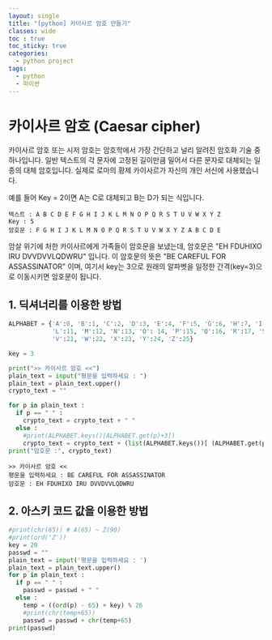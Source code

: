 ```yaml
---
layout: single
title: "[python] 카이사르 암호 만들기"
classes: wide
toc : true
toc_sticky: true
categories:
  - python project
tags:
  - python
  - 파이썬
---
```


# 카이사르 암호 (Caesar cipher)
카이사르 암호 또는 시저 암호는 암호학에서 가장 간단하고 널리 알려진 암호화 기술 중 하나입니다. 
일반 텍스트의 각 문자에 고정된 길이만큼 밀어서 다른 문자로 대체되는 일종의 대체 암호입니다.
실제로 로마의 황제 카이사르가 자신의 개인 서신에 사용했습니다.  

예를 들어 Key = 2이면 A는 C로 대체되고 B는 D가 되는 식입니다.  


    텍스트 : A B C D E F G H I J K L M N O P Q R S T U V W X Y Z    
    Key : 5  
    암호문 : F G H I J K L M N O P Q R S T U V W X Y Z A B C D E 

암살 위기에 처한 카이사르에게 가족들이 암호문을 보냈는데, 암호문은  "EH FDUHIXO IRU DVVDVVLQDWRU" 입니다. 이 암호문의 뜻은 "BE CAREFUL FOR ASSASSINATOR" 이며, 여기서 key는 3으로 원래의 알파벳을 일정한 간격(key=3)으로 이동시키면 암호문이 됩니다.

## 1. 딕셔너리를 이용한 방법

```python
ALPHABET = {'A':0, 'B':1, 'C':2, 'D':3, 'E':4, 'F':5, 'G':6, 'H':7, 'I':8, 'J':9, 'K':10, 
            'L':11, 'M':12, 'N':13, 'O': 14, 'P':15, 'Q':16, 'R':17, 'S':18, 'T':19, 'U':20, 
            'V':21, 'W':22, 'X':23, 'Y':24, 'Z':25}

key = 3

print(">> 카이사르 암호 <<")
plain_text = input("평문을 입력하세요 : ")
plain_text = plain_text.upper()
crypto_text = ""

for p in plain_text :
  if p == " " :
    crypto_text = crypto_text + " "
  else :
    #print(ALPHABET.keys()[ALPHABET.get(p)+3])
    crypto_text = crypto_text + (list(ALPHABET.keys())[ (ALPHABET.get(p)+3)%26 ])
print("암호문 :", crypto_text)
```

    >> 카이사르 암호 <<
    평문을 입력하세요 : BE CAREFUL FOR ASSASSINATOR
    암호문 : EH FDUHIXO IRU DVVDVVLQDWRU

## 2. 아스키 코드 값을 이용한 방법

```python
#print(chr(65)) # A(65) ~ Z(90)
#print(ord('Z'))
key = 20
passwd = ""
plain_text = input('평문을 입력하세요 : ')
plain_text = plain_text.upper()
for p in plain_text :
  if p == " " :
    passwd = passwd + " "
  else :
    temp = ((ord(p) - 65) + key) % 26 
    #print(chr(temp+65))
    passwd = passwd + chr(temp+65)
print(passwd)
```

